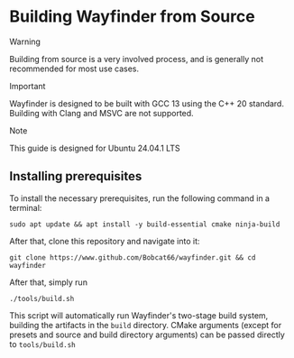 # Building Wayfinder from Source

>[!WARNING]
>Building from source is a very involved process, and is generally not recommended for most use cases.

>[!IMPORTANT]
>Wayfinder is designed to be built with GCC 13 using the C++ 20 standard. Building with Clang and MSVC are not supported.

>[!NOTE]
>This guide is designed for Ubuntu 24.04.1 LTS

## Installing prerequisites

To install the necessary prerequisites, run the following command in a terminal:
```
sudo apt update && apt install -y build-essential cmake ninja-build
```
After that, clone this repository and navigate into it:
```
git clone https://www.github.com/Bobcat66/wayfinder.git && cd wayfinder
```
After that, simply run
```
./tools/build.sh
```
This script will automatically run Wayfinder's two-stage build system, 
building the artifacts in the `build` directory. CMake arguments (except for presets and source and build directory arguments) can be passed directly to `tools/build.sh`